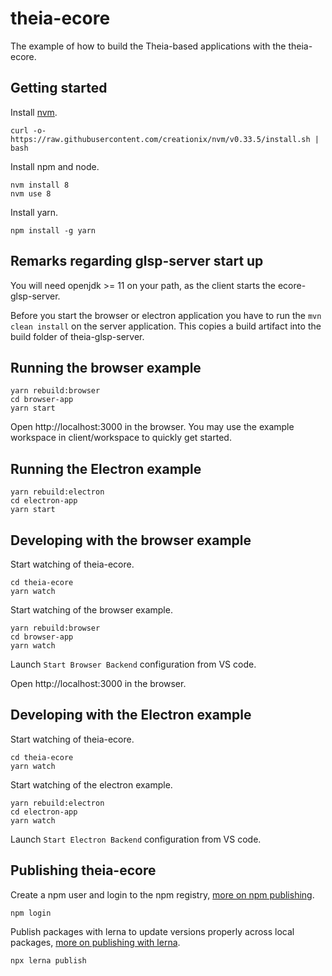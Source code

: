 # theia-ecore
The example of how to build the Theia-based applications with the theia-ecore.

## Getting started

Install [nvm](https://github.com/creationix/nvm#install-script).

    curl -o- https://raw.githubusercontent.com/creationix/nvm/v0.33.5/install.sh | bash

Install npm and node.

    nvm install 8
    nvm use 8

Install yarn.

    npm install -g yarn

## Remarks regarding glsp-server start up
You will need openjdk >= 11 on your path, as the client starts the ecore-glsp-server.

Before you start the browser or electron application you have to run the `mvn clean install` on the server application. This copies a build artifact into the build folder of theia-glsp-server.

## Running the browser example

    yarn rebuild:browser
    cd browser-app
    yarn start

Open http://localhost:3000 in the browser. You may use the example workspace in client/workspace to quickly get started.

## Running the Electron example

    yarn rebuild:electron
    cd electron-app
    yarn start

## Developing with the browser example

Start watching of theia-ecore.

    cd theia-ecore
    yarn watch

Start watching of the browser example.

    yarn rebuild:browser
    cd browser-app
    yarn watch

Launch `Start Browser Backend` configuration from VS code.

Open http://localhost:3000 in the browser.

## Developing with the Electron example

Start watching of theia-ecore.

    cd theia-ecore
    yarn watch

Start watching of the electron example.

    yarn rebuild:electron
    cd electron-app
    yarn watch

Launch `Start Electron Backend` configuration from VS code.

## Publishing theia-ecore

Create a npm user and login to the npm registry, [more on npm publishing](https://docs.npmjs.com/getting-started/publishing-npm-packages).

    npm login

Publish packages with lerna to update versions properly across local packages, [more on publishing with lerna](https://github.com/lerna/lerna#publish).

    npx lerna publish
